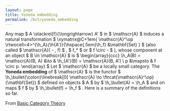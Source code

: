 ```yaml
---
layout: page
title: Yoneda embedding
permalink: /bct/yoneda_embedding
---
```

Any map $ A \stackrel{f}{\longrightarrow} A' $ in $ \mathscr{A} $ induces a natural transformation $ \xymatrix@C+1em{ \mathscr{A}^\op \rtwocell<4>^{\h_A}_{\h_{A'}}{\hspace{.5em}\h_f} &\mathbf{Set} } $ (also called $ \mathscr{A}( - , f) $ , $ f_* $ or $ f \circ - $ ), whose component at an object $ B \in \mathscr{A} $ is $ \begin{array}{ccc} \h_A(B) = \mathscr{A}(B, A) &\to & \h_{A'}(B) = \mathscr{A}(B, A') \ p &\mapsto & f \circ p. \end{array} $ Let $ \mathscr{A} $ be a locally small category. The **Yoneda embedding** of $ \mathscr{A} $ is the functor $ \h_\bullet{\colon}\linebreak[0] \mathscr{A} \to \ftrcat{\mathscr{A}^\op}{\mathbf{Set}} $ defined on objects $ A $ by $ \h_\bullet(A) = \h_A $ and on maps $ f $ by $ \h_\bullet(f) = \h_f $ . Here is a summary of the definitions so far.


From [Basic Category Theory](https://mathgloss.github.io/MathGloss/bct.html)